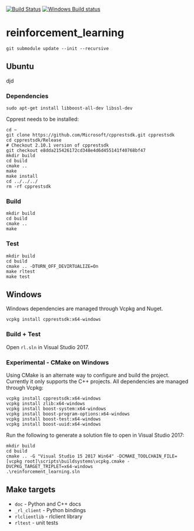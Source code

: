[![Build Status](https://travis-ci.org/VowpalWabbit/reinforcement_learning.svg?branch=master)](https://travis-ci.org/VowpalWabbit/reinforcement_learning)
[![Windows Build status](https://ci.appveyor.com/api/projects/status/57p7o5v34onsqma2/branch/master?svg=true)](https://ci.appveyor.com/project/JohnLangford/reinforcement-learning/branch/master)

# reinforcement_learning

```
git submodule update --init --recursive
```

## Ubuntu
djd
### Dependencies

```
sudo apt-get install libboost-all-dev libssl-dev
```

Cpprest needs to be installed:
```
cd ~
git clone https://github.com/Microsoft/cpprestsdk.git cpprestsdk
cd cpprestsdk/Release
# Checkout 2.10.1 version of cpprestsdk
git checkout e8dda215426172cd348e4d6d455141f40768bf47
mkdir build
cd build
cmake ..
make
make install
cd ../../../
rm -rf cpprestsdk
```

### Build

```
mkdir build
cd build
cmake ..
make
```

### Test
```
mkdir build
cd build
cmake .. -DTURN_OFF_DEVIRTUALIZE=On
make rltest
make test
```

## Windows
Windows dependencies are managed through Vcpkg and Nuget.

```
vcpkg install cpprestsdk:x64-windows
```

### Build + Test

Open `rl.sln` in Visual Studio 2017.

### Experimental - CMake on Windows
Using CMake is an alternate way to configure and build the project. Currently it only supports the C++ projects.
All dependencies are managed through Vcpkg:
```
vcpkg install cpprestsdk:x64-windows
vcpkg install zlib:x64-windows
vcpkg install boost-system:x64-windows
vcpkg install boost-program-options:x64-windows
vcpkg install boost-test:x64-windows
vcpkg install boost-uuid:x64-windows
```

Run the following to generate a solution file to open in Visual Studio 2017:
```
mkdir build
cd build
cmake .. -G "Visual Studio 15 2017 Win64" -DCMAKE_TOOLCHAIN_FILE=[vcpkg root]\scripts\buildsystems\vcpkg.cmake -DVCPKG_TARGET_TRIPLET=x64-windows
.\reinforcement_learning.sln
```

## Make targets
- `doc` - Python and C++ docs
- `_rl_client` - Python bindings
- `rlclientlib` - rlclient library
- `rltest` - unit tests
